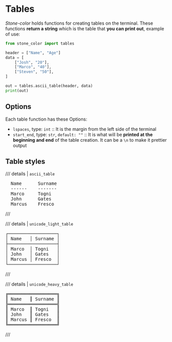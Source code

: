 # Tables

*Stone-color* holds functions for creating tables on the terminal.
These functions **return a string** which is the table that **you can print out**, example of use:

```python
from stone_color import tables

header = ["Name", "Age"]
data = [
    ["Josh", "20"],
    ["Marco", "40"],
    ["Steven", "50"],
]

out = tables.ascii_table(header, data)
print(out)
```

## Options
Each table function has these Options:

- `lspaces`, type: `int` :: It is the margin from the left side of the terminal
- `start_end`, type: `str`, `default: ""` :: It is what will be **printed at the beginning and end** of the table creation. It can be a `\n` to make it prettier output

## Table styles

/// details | `ascii_table`
<pre style="font-family:Menlo,'DejaVu Sans Mono',consolas,'Courier New',monospace">
  Name      Surname
  ------    -------
  Marco     Togni  
  John      Gates  
  Marcus    Fresco
</pre>
///

/// details | `unicode_light_table`
<pre style="font-family:Menlo,'DejaVu Sans Mono',consolas,'Courier New',monospace">
┌──────────────────┐
│ Name   │ Surname │
├──────────────────┤
│ Marco  │ Togni   │
│ John   │ Gates   │
│ Marcus │ Fresco  │
└──────────────────┘
</pre>
///

/// details | `unicode_heavy_table`
<pre style="font-family:Menlo,'DejaVu Sans Mono',consolas,'Courier New',monospace">
╔══════════════════╗
║ Name   ║ Surname ║
╠══════════════════╣
║ Marco  ║ Togni   ║
║ John   ║ Gates   ║
║ Marcus ║ Fresco  ║
╚══════════════════╝
</pre>
///

